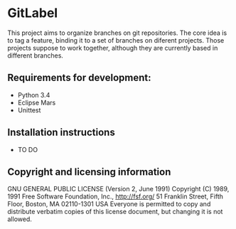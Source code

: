 # GitLabel

This project aims to organize branches on git repositories. The core idea is to tag a feature, binding it to a set of branches on diferent projects. Those projects suppose to work together, although they are currently based in different branches.

## Requirements for development:
 - Python 3.4
 - Eclipse Mars
 - Unittest

## Installation instructions
 - TO DO

## Copyright and licensing information
GNU GENERAL PUBLIC LICENSE (Version 2, June 1991)
Copyright (C) 1989, 1991 Free Software Foundation, Inc., http://fsf.org/ 51 Franklin Street, Fifth Floor, Boston, MA 02110-1301 USA Everyone is permitted to copy and distribute verbatim copies of this license document, but changing it is not allowed.
